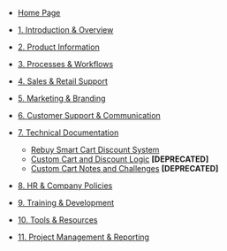  - [Home Page](README)

- [1. Introduction & Overview](1introduction-and-overview)
- [2. Product Information](2product-information)
- [3. Processes & Workflows](3processes-and-workflows)
- [4. Sales & Retail Support](4sales-and-retail-support)
- [5. Marketing & Branding](5marketing-and-branding)
- [6. Customer Support & Communication](6customer-support-and-communication)
- [7. Technical Documentation](7technical-documentation)
  - [Rebuy Smart Cart Discount System](rebuy-smartcart-discount-system.md)
  - [Custom Cart and Discount Logic](custom-cart-and-discount-logic.md) **[DEPRECATED]**
  - [Custom Cart Notes and Challenges](custom-cart-notes-and-challenges.md) **[DEPRECATED]**
- [8. HR & Company Policies](8hr-and-company-policies)
- [9. Training & Development](9training-and-development)
- [10. Tools & Resources](10tools-and-resources)
- [11. Project Management & Reporting](11project-management-and-reporting)
